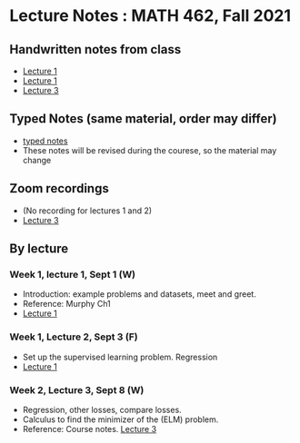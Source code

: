 # Lecture Notes :  MATH 462, Fall 2021

## Handwritten notes from class  
- [Lecture 1](https://github.com/adam-oberman/adam-oberman.github.io/blob/main/Lectures/09%2001%20Lecture%201.pdf)
- [Lecture 1](https://github.com/adam-oberman/adam-oberman.github.io/blob/main/Lectures/09%2001%20Lecture%201.pdf)
- [Lecture 3](https://github.com/adam-oberman/adam-oberman.github.io/blob/main/Lectures/09%2008%20Lecture%203.pdf)

## Typed Notes (same material, order may differ)
- [typed notes](https://github.com/adam-oberman/adam-oberman.github.io/blob/main/Lectures/Math462_Lecture_Notes.pdf) 
- These notes will be revised during the courese, so the material may change

## Zoom recordings 
- (No recording for lectures 1 and 2) 
- [Lecture 3](https://mcgill.zoom.us/rec/share/VKdYKjgxXbdlP9_8l3xcSKz7E2A7Z_gwyOpYjbO1n9XQ-gSIO51ITa9Ug83cjejV.ZFHqMEOCdcJpXMx0?startTime=1631109875000)

## By lecture
### Week 1, lecture 1, Sept 1 (W)
- Introduction: example problems and datasets, meet and greet.
- Reference: Murphy Ch1 
- [Lecture 1](https://github.com/adam-oberman/adam-oberman.github.io/blob/main/Lectures/09%2001%20Lecture%201.pdf)
### Week 1, Lecture 2, Sept 3 (F)
- Set up the supervised learning problem. Regression
- [Lecture 1](https://github.com/adam-oberman/adam-oberman.github.io/blob/main/Lectures/09%2001%20Lecture%201.pdf)
### Week 2, Lecture 3, Sept 8 (W)
- Regression, other losses, compare losses.
- Calculus to find the minimizer of the (ELM) problem. 
- Reference: Course notes. [Lecture 3](../Lectures/09%2008%20Lecture%203.pdf)


